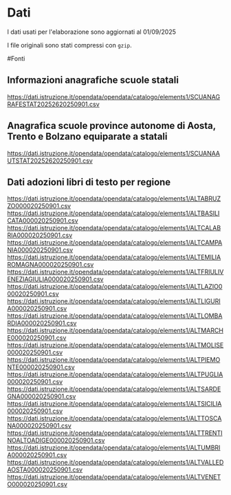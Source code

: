 # Dati

I dati usati per l'elaborazione sono aggiornati al 01/09/2025

I file originali sono stati compressi con `gzip`.

#Fonti

## Informazioni anagrafiche scuole statali

https://dati.istruzione.it/opendata/opendata/catalogo/elements1/SCUANAGRAFESTAT20252620250901.csv

## Anagrafica scuole province autonome di Aosta, Trento e Bolzano equiparate a statali

https://dati.istruzione.it/opendata/opendata/catalogo/elements1/SCUANAAUTSTAT20252620250901.csv

## Dati adozioni libri di testo per regione

https://dati.istruzione.it/opendata/opendata/catalogo/elements1/ALTABRUZZO000020250901.csv
https://dati.istruzione.it/opendata/opendata/catalogo/elements1/ALTBASILICATA000020250901.csv
https://dati.istruzione.it/opendata/opendata/catalogo/elements1/ALTCALABRIA000020250901.csv
https://dati.istruzione.it/opendata/opendata/catalogo/elements1/ALTCAMPANIA000020250901.csv
https://dati.istruzione.it/opendata/opendata/catalogo/elements1/ALTEMILIAROMAGNA000020250901.csv
https://dati.istruzione.it/opendata/opendata/catalogo/elements1/ALTFRIULIVENEZIAGIULIA000020250901.csv
https://dati.istruzione.it/opendata/opendata/catalogo/elements1/ALTLAZIO000020250901.csv
https://dati.istruzione.it/opendata/opendata/catalogo/elements1/ALTLIGURIA000020250901.csv
https://dati.istruzione.it/opendata/opendata/catalogo/elements1/ALTLOMBARDIA000020250901.csv
https://dati.istruzione.it/opendata/opendata/catalogo/elements1/ALTMARCHE000020250901.csv
https://dati.istruzione.it/opendata/opendata/catalogo/elements1/ALTMOLISE000020250901.csv
https://dati.istruzione.it/opendata/opendata/catalogo/elements1/ALTPIEMONTE000020250901.csv
https://dati.istruzione.it/opendata/opendata/catalogo/elements1/ALTPUGLIA000020250901.csv
https://dati.istruzione.it/opendata/opendata/catalogo/elements1/ALTSARDEGNA000020250901.csv
https://dati.istruzione.it/opendata/opendata/catalogo/elements1/ALTSICILIA000020250901.csv
https://dati.istruzione.it/opendata/opendata/catalogo/elements1/ALTTOSCANA000020250901.csv
https://dati.istruzione.it/opendata/opendata/catalogo/elements1/ALTTRENTINOALTOADIGE000020250901.csv
https://dati.istruzione.it/opendata/opendata/catalogo/elements1/ALTUMBRIA000020250901.csv
https://dati.istruzione.it/opendata/opendata/catalogo/elements1/ALTVALLEDAOSTA000020250901.csv
https://dati.istruzione.it/opendata/opendata/catalogo/elements1/ALTVENETO000020250901.csv
